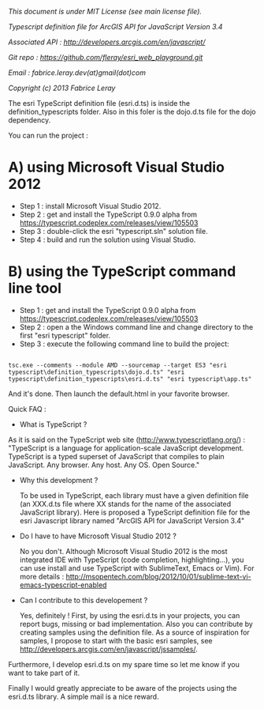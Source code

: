 <i>This document is under MIT License (see main license file).</i></p>
<i>Typescript definition file for ArcGIS API for JavaScript Version 3.4</i></p>
<i>Associated API : http://developers.arcgis.com/en/javascript/</i></p>
<i>Git repo : https://github.com/fleray/esri_web_playground.git</i></p>
<i>Email : fabrice.leray.dev(at)gmail(dot)com</i></p>
<i>Copyright (c) 2013 Fabrice Leray </i></p>

The esri TypeScript definition file (esri.d.ts) is inside the definition_typescripts folder. Also in this foler is the dojo.d.ts file for the dojo dependency.

You can run the project :

A) using Microsoft Visual Studio 2012
===============================
 - Step 1 : install Microsoft Visual Studio 2012.
 - Step 2 : get and install the TypeScript 0.9.0 alpha from https://typescript.codeplex.com/releases/view/105503
 - Step 3 : double-click the esri "typescript.sln" solution file.
 - Step 4 : build and run the solution using Visual Studio.

B) using the TypeScript command line tool
=========================================
 - Step 1 : get and install the TypeScript 0.9.0 alpha from https://typescript.codeplex.com/releases/view/105503
 - Step 2 : open a the Windows command line and change directory to the first "esri typescript" folder.
 - Step 3 : execute the following command line to build the project:

<pre><code>
tsc.exe --comments --module AMD --sourcemap --target ES3 "esri typescript\definition_typescripts\dojo.d.ts" "esri typescript\definition_typescripts\esri.d.ts" "esri typescript\app.ts"
</code></pre>

And it's done. Then launch the default.html in your favorite browser.


Quick FAQ : 

 - What is TypeScript ?
 
As it is said on the TypeScript web site (http://www.typescriptlang.org/) : 
"TypeScript is a language for application-scale JavaScript development.
TypeScript is a typed superset of JavaScript that compiles to plain JavaScript.
Any browser. Any host. Any OS. Open Source."

 - Why this development ?
 
	To be used in TypeScript, each library must have a given definition  file (an XXX.d.ts file where XX stands for the name of the associated JavaScript library).
	Here is proposed a TypeScript definition file for the esri Javascript library named "ArcGIS API for JavaScript Version 3.4"

 - Do I have to have Microsoft Visual Studio 2012 ?
 
	No you don't. Although Microsoft Visual Studio 2012 is the most integrated IDE with TypeScript (code completion, highlighting...), you can use install and use TypeScript with SublimeText, Emacs or Vim). For more details : http://msopentech.com/blog/2012/10/01/sublime-text-vi-emacs-typescript-enabled

 - Can I contribute to this developement ?

	Yes, definitely ! First, by using the esri.d.ts in your projects, you can report bugs, missing or bad implementation.
	Also you can contribute by creating samples using the definition file. As a source of inspiration for samples, I propose to start with the basic esri samples, see http://developers.arcgis.com/en/javascript/jssamples/.


Furthermore, I develop esri.d.ts on my spare time so let me know if you want to take part of it.

Finally I would greatly appreciate to be aware of the projects using the esri.d.ts library. A simple mail is a nice reward.